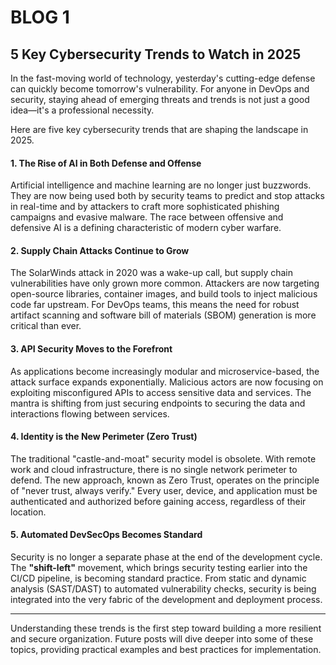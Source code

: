 # BLOG 1



## 5 Key Cybersecurity Trends to Watch in 2025

In the fast-moving world of technology, yesterday's cutting-edge defense can quickly become tomorrow's vulnerability. For anyone in DevOps and security, staying ahead of emerging threats and trends is not just a good idea—it's a professional necessity.

Here are five key cybersecurity trends that are shaping the landscape in 2025.

#### 1. The Rise of AI in Both Defense and Offense
Artificial intelligence and machine learning are no longer just buzzwords. They are now being used both by security teams to predict and stop attacks in real-time and by attackers to craft more sophisticated phishing campaigns and evasive malware. The race between offensive and defensive AI is a defining characteristic of modern cyber warfare.

#### 2. Supply Chain Attacks Continue to Grow
The SolarWinds attack in 2020 was a wake-up call, but supply chain vulnerabilities have only grown more common. Attackers are now targeting open-source libraries, container images, and build tools to inject malicious code far upstream. For DevOps teams, this means the need for robust artifact scanning and software bill of materials (SBOM) generation is more critical than ever.

#### 3. API Security Moves to the Forefront
As applications become increasingly modular and microservice-based, the attack surface expands exponentially. Malicious actors are now focusing on exploiting misconfigured APIs to access sensitive data and services. The mantra is shifting from just securing endpoints to securing the data and interactions flowing between services.

#### 4. Identity is the New Perimeter (Zero Trust)
The traditional "castle-and-moat" security model is obsolete. With remote work and cloud infrastructure, there is no single network perimeter to defend. The new approach, known as Zero Trust, operates on the principle of "never trust, always verify." Every user, device, and application must be authenticated and authorized before gaining access, regardless of their location.

#### 5. Automated DevSecOps Becomes Standard
Security is no longer a separate phase at the end of the development cycle. The **"shift-left"** movement, which brings security testing earlier into the CI/CD pipeline, is becoming standard practice. From static and dynamic analysis (SAST/DAST) to automated vulnerability checks, security is being integrated into the very fabric of the development and deployment process.

---

Understanding these trends is the first step toward building a more resilient and secure organization. Future posts will dive deeper into some of these topics, providing practical examples and best practices for implementation.